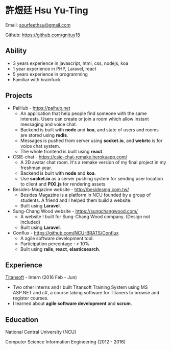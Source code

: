 # 許煜廷 Hsu Yu-Ting
Email: sourfeethsu@gmail.com

Github: https://github.com/gnituy18

## Ability
* 3 years experience in javascript, html, css, nodejs, koa
* 1 year experience in PHP, Laravel, react
* 5 years experience in programming
* Familiar with brainfuck

## Projects
* PalHub - https://palhub.net
  * An application that help people find someone with the same interests. Users can create or join a room which allow instant messaging and voice chat.
  * Backend is built with **node** and **koa**, and state of users and rooms are stored using **redis**.
  * Messages is pushed from server using **socket.io**, and **webrtc** is for voice chat system.
  * The whole frontend is built using **react**.
* CSIE-chat - https://csie-chat-remake.herokuapp.com/
  * A 2D avatar chat room. It's a remake version of my final project in my freshman year.
  * Backend is built with **node** and **koa**.
  * Use **socket.io** as a server pushing system for sending user location to client and **PIXI.js** for rendering assets.
* Besides-Magazine website - http://besidesmg.com.tw/
  * Besides Magazine is a platform in NCU founded by a group of students. A friend and I helped them build a website.
  * Built using **Laravel**.
* Sung-Chang Wood website - https://sungchangwood.com/
  * A website I built for Sung-Chang Wood company. (Design not included)
  * Built using **Laravel**.
* Conflux - https://github.com/NCU-BRATS/Conflux
  * A agile software development tool.
  * Participation percentage : < 10%
  * Built using **rails**, **react**, **elasticsearch**.

## Experience
[Titansoft](http://www.titansoft.com/tw/) - Intern (2016 Feb - Jun)
* Two other interns and I built Titansoft Training System using MS ASP.NET and c#, a course taking software for Titaners to browse and register courses.
* I learned about **agile software development** and **scrum**.

## Education
National Central University (NCU)

Computer Science Information Engineering (2012 - 2016)
